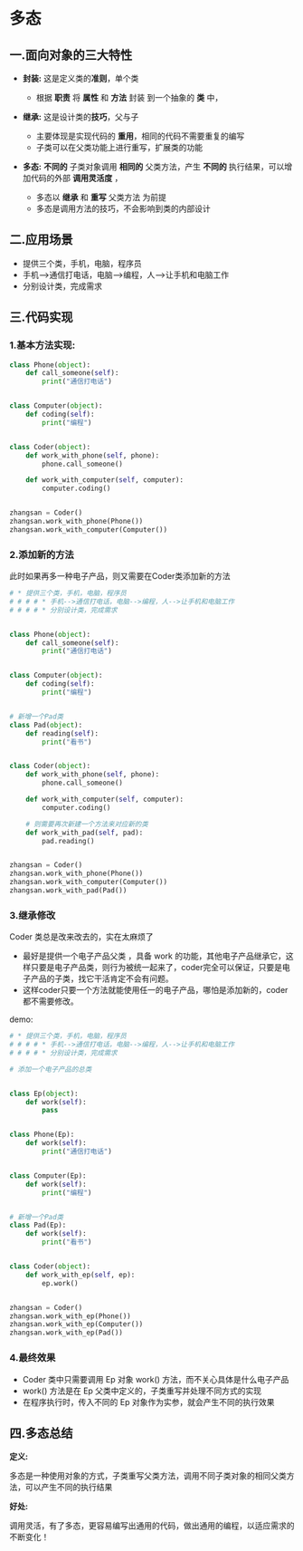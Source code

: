 # 多态

## 一.面向对象的三大特性

- **封装:** 这是定义类的**准则**，单个类
    - 根据 **职责** 将 **属性** 和 **方法** 封装 到一个抽象的 **类** 中，
    
- **继承:** 这是设计类的**技巧**，父与子
    - 主要体现是实现代码的 **重用**，相同的代码不需要重复的编写
    - 子类可以在父类功能上进行重写，扩展类的功能
    
- **多态:** **不同的** 子类对象调用 **相同的** 父类方法，产生 **不同的** 执行结果，可以增加代码的外部 **调用灵活度** ，
    - 多态以 **继承** 和 **重写** 父类方法 为前提
    - 多态是调用方法的技巧，不会影响到类的内部设计

## 二.应用场景

* 提供三个类，手机，电脑，程序员
* 手机-->通信打电话，电脑-->编程，人-->让手机和电脑工作
* 分别设计类，完成需求

## 三.代码实现

### 1.基本方法实现:

```python
class Phone(object):
    def call_someone(self):
        print("通信打电话")


class Computer(object):
    def coding(self):
        print("编程")


class Coder(object):
    def work_with_phone(self, phone):
        phone.call_someone()

    def work_with_computer(self, computer):
        computer.coding()


zhangsan = Coder()
zhangsan.work_with_phone(Phone())
zhangsan.work_with_computer(Computer())
```

### 2.添加新的方法

此时如果再多一种电子产品，则又需要在Coder类添加新的方法

```python
# * 提供三个类，手机，电脑，程序员
# # # # * 手机-->通信打电话，电脑-->编程，人-->让手机和电脑工作
# # # # * 分别设计类，完成需求


class Phone(object):
    def call_someone(self):
        print("通信打电话")


class Computer(object):
    def coding(self):
        print("编程")


# 新增一个Pad类
class Pad(object):
    def reading(self):
        print("看书")


class Coder(object):
    def work_with_phone(self, phone):
        phone.call_someone()

    def work_with_computer(self, computer):
        computer.coding()

    # 则需要再次新建一个方法来对应新的类
    def work_with_pad(self, pad):
        pad.reading()


zhangsan = Coder()
zhangsan.work_with_phone(Phone())
zhangsan.work_with_computer(Computer())
zhangsan.work_with_pad(Pad())
```

### 3.继承修改

Coder 类总是改来改去的，实在太麻烦了

- 最好是提供一个电子产品父类 ，具备 work 的功能，其他电子产品继承它，这样只要是电子产品类，则行为被统一起来了，coder完全可以保证，只要是电子产品的子类，找它干活肯定不会有问题。
- 这样coder只要一个方法就能使用任一的电子产品，哪怕是添加新的，coder都不需要修改。

demo:

```python
# * 提供三个类，手机，电脑，程序员
# # # # * 手机-->通信打电话，电脑-->编程，人-->让手机和电脑工作
# # # # * 分别设计类，完成需求

# 添加一个电子产品的总类


class Ep(object):
    def work(self):
        pass


class Phone(Ep):
    def work(self):
        print("通信打电话")


class Computer(Ep):
    def work(self):
        print("编程")


# 新增一个Pad类
class Pad(Ep):
    def work(self):
        print("看书")


class Coder(object):
    def work_with_ep(self, ep):
        ep.work()


zhangsan = Coder()
zhangsan.work_with_ep(Phone())
zhangsan.work_with_ep(Computer())
zhangsan.work_with_ep(Pad())
```

### 4.最终效果

- Coder 类中只需要调用 Ep 对象 work() 方法，而不关心具体是什么电子产品
- work() 方法是在 Ep 父类中定义的，子类重写并处理不同方式的实现
- 在程序执行时，传入不同的 Ep 对象作为实参，就会产生不同的执行效果

## 四.多态总结

**定义:** 

多态是一种使用对象的方式，子类重写父类方法，调用不同子类对象的相同父类方法，可以产生不同的执行结果

**好处:**

调用灵活，有了多态，更容易编写出通用的代码，做出通用的编程，以适应需求的不断变化！

